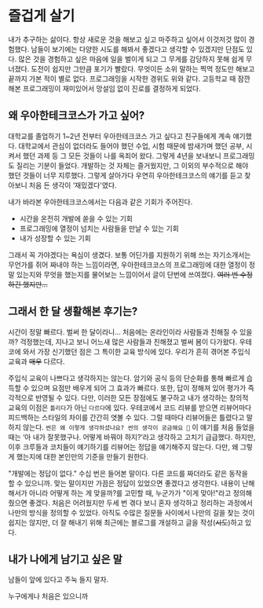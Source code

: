 # 즐겁게 살기

내가 추구하는 삶이다. 항상 새로운 것을 해보고 싶고 마주하고 싶어서 이것저것 많이 경험했다. 남들이 보기에는 다양한 시도를 해봐서 좋겠다고 생각할 수 있겠지만 단점도 있다. 많은 것을 경험하고 싶은 마음에 일을 벌이게 되고 그 무게를 감당하지 못해 쉽게 무너졌다. 도전이 쉽지만 그만큼 포기가 빨랐다. 무엇이든 소위 말하는 찍먹 정도만 해보고 끝까지 가본 적이 별로 없다. 프로그래밍을 시작한 경위도 위와 같다. 고등학교 때 잠깐 해본 프로그래밍이 재미있어서 망설임 없이 진로를 결정하게 되었다.

## 왜 우아한테크코스가 가고 싶어?

대학교를 졸업하기 1~2년 전부터 우아한테크코스 가고 싶다고 친구들에게 계속 얘기했다. 대학교에서 관심이 없더라도 들어야 했던 수업, 시험 때문에 밤새가며 했던 공부, 시켜서 했던 과제 등 그 모든 것들이 나를 옥죄어 왔다. 그렇게 4년을 보내보니 프로그래밍도 질리는 기분이 들었다. 개발하는 것 자체는 즐거웠지만, 그 이외의 부수적으로 해야 했던 것들이 너무 지루했다. 그렇게 살아가다 우연히 우아한테크코스의 얘기를 듣고 찾아보니 처음 든 생각이 ‘재밌겠다'였다.

내가 바라본 우아한테크코스에서는 다음과 같은 기회가 주어진다.

- 시간을 온전히 개발에 쏟을 수 있는 기회
- 프로그래밍에 열정이 넘치는 사람들을 만날 수 있는 기회
- 내가 성장할 수 있는 기회

그래서 꼭 가야겠다는 욕심이 생겼다. 보통 어딘가를 지원하기 위해 쓰는 자기소개서는 무언가를 쥐어 짜내야 하는 느낌이라면, 우아한테크코스의 프로그래밍에 대한 열정이 정말 있는지와 무엇을 했는지를 물어보는 느낌이어서 글이 단번에 쓰여졌다. ~~여러 번 수정하긴 했지만...~~

## 그래서 한 달 생활해본 후기는?

시간이 정말 빠르다. 벌써 한 달이라니... 처음에는 온라인이라 사람들과 친해질 수 있을까? 걱정했는데, 지나고 보니 어느새 많은 사람들과 친해졌고 벌써 봄이 다가왔다. 우테코에 와서 가장 신기했던 점은 그 특이한 교육 방식에 있다. 우리가 흔히 겪어본 주입식 교육과 ~~매우~~ 다르다.

주입식 교육이 나쁘다고 생각하지는 않는다. 암기와 공식 등의 단순화를 통해 빠르게 습득할 수 있으며 요점만 배우게 되어 그 효과가 빠르다. 또한, 답이 정해져 있어 평가가 즉각적으로 반영될 수 있다. 다만, 이러한 모든 장점에도 불구하고 내가 생각하는 창의적 교육의 이점은 `틀리다`가 아닌 `다르다`에 있다. 우테코에서 코드 리뷰를 받으면 리뷰어마다 피드백하는 스타일의 차이를 간간히 엿볼 수 있다. 그럴 때마다 리뷰어들은 틀렸다고 말하지 않는다. `썬은 왜 이렇게 생각하셨나요? 썬의 생각이 궁금해요 🤔`  이 얘기를 처음 들었을 때는 ‘아 내가 잘못했구나. 어떻게 바꿔야 하지?’라고 생각하고 고치기 급급했다. 하지만, 이후 크루들과 코치들이 얘기하기를 리뷰어는 정답을 얘기해주지 않는다. 다만, 왜 그렇게 했는지에 대한 본인만의 기준을 만들기 원한다.

"개발에는 정답이 없다." 수십 번은 들어본 말이다. 다른 코드를 짜더라도 같은 동작을 할 수 있으니까. 맞는 말이지만 가끔은 정답이 있었으면 좋겠다고 생각한다. 내용이 난해해서가 아니라 어떻게 하는 게 맞을까?를 고민할 때, 누군가가 "이게 맞아!"라고 정의해줬으면 좋겠다. 처음은 어려웠지만 두세 번 겪다 보니 혼자 생각하고 정리하는 과정에서 나만의 방식을 정의할 수 있었다. 아직도 수많은 질문들 사이에서 나만의 길을 찾는 것이 쉽지는 않지만, 더 잘 해내기 위해 최근에는 블로그를 개설하고 글을 작성(~~시도~~)하고 있다.

## 내가 나에게 남기고 싶은 말

남들이 앞에 있다고 주눅 들지 말자.

누구에게나 처음은 있으니까
